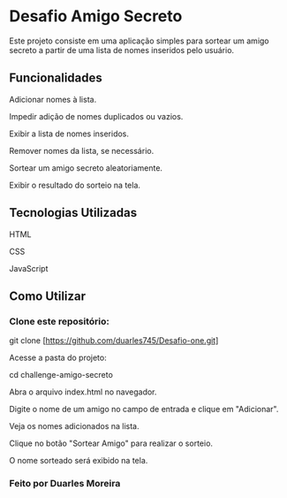 # Desafio Amigo Secreto

Este projeto consiste em uma aplicação simples para sortear um amigo secreto a partir de uma lista de nomes inseridos pelo usuário.

## Funcionalidades

Adicionar nomes à lista.

Impedir adição de nomes duplicados ou vazios.

Exibir a lista de nomes inseridos.

Remover nomes da lista, se necessário.

Sortear um amigo secreto aleatoriamente.

Exibir o resultado do sorteio na tela.

## Tecnologias Utilizadas

HTML

CSS

JavaScript

## Como Utilizar

### Clone este repositório:

git clone [https://github.com/duarles745/Desafio-one.git]

Acesse a pasta do projeto:

cd challenge-amigo-secreto

Abra o arquivo index.html no navegador.

Digite o nome de um amigo no campo de entrada e clique em "Adicionar".

Veja os nomes adicionados na lista.

Clique no botão "Sortear Amigo" para realizar o sorteio.

O nome sorteado será exibido na tela.

### Feito por Duarles Moreira

